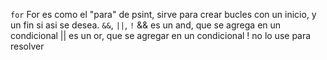 
`for` For es como el "para" de psint, sirve para crear bucles con un inicio, y un fin si asi se desea.
`&&`, `||`, `!`
&& es un and, que se agrega en un condicional
|| es un or, que se agregar en un condicional
! no lo use para resolver
